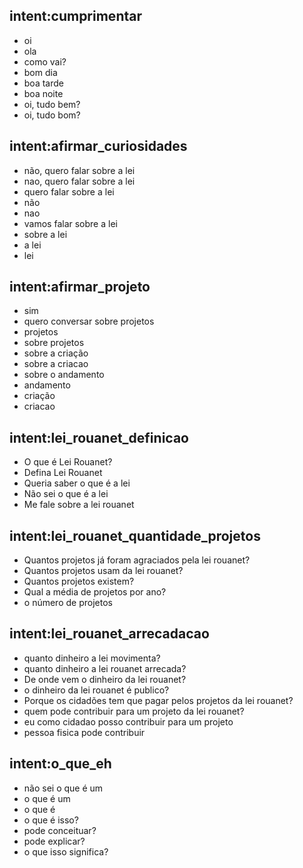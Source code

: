 ## intent:cumprimentar
- oi
- ola
- como vai?
- bom dia
- boa tarde
- boa noite
- oi, tudo bem?
- oi, tudo bom?

## intent:afirmar_curiosidades
- não, quero falar sobre a lei
- nao, quero falar sobre a lei
- quero falar sobre a lei
- não
- nao
- vamos falar sobre a lei
- sobre a lei
- a lei
- lei

## intent:afirmar_projeto
- sim
- quero conversar sobre projetos
- projetos
- sobre projetos
- sobre a criação
- sobre a criacao
- sobre o andamento
- andamento
- criação
- criacao

<!--- Intenções Curiosidades --->

## intent:lei_rouanet_definicao
- O que é Lei Rouanet?
- Defina Lei Rouanet
- Queria saber o que é a lei
- Não sei o que é a lei
- Me fale sobre a lei rouanet

## intent:lei_rouanet_quantidade_projetos
- Quantos projetos já foram agraciados pela lei rouanet?
- Quantos projetos usam da lei rouanet?
- Quantos projetos existem?
- Qual a média de projetos por ano?
- o número de projetos

## intent:lei_rouanet_arrecadacao
- quanto dinheiro a lei movimenta?
- quanto dinheiro a lei rouanet arrecada?
- De onde vem o dinheiro da lei rouanet?
- o dinheiro da lei rouanet é publico?
- Porque os cidadões tem que pagar pelos projetos da lei rouanet?
- quem pode contribuir para um projeto da lei rouanet?
- eu como cidadao posso contribuir para um projeto
- pessoa fisica pode contribuir

<!--- Intenções Curiosidades --->


## intent:o_que_eh
- não sei o que é um
- o que é um
- o que é
- o que é isso?
- pode conceituar?
- pode explicar?
- o que isso significa?



